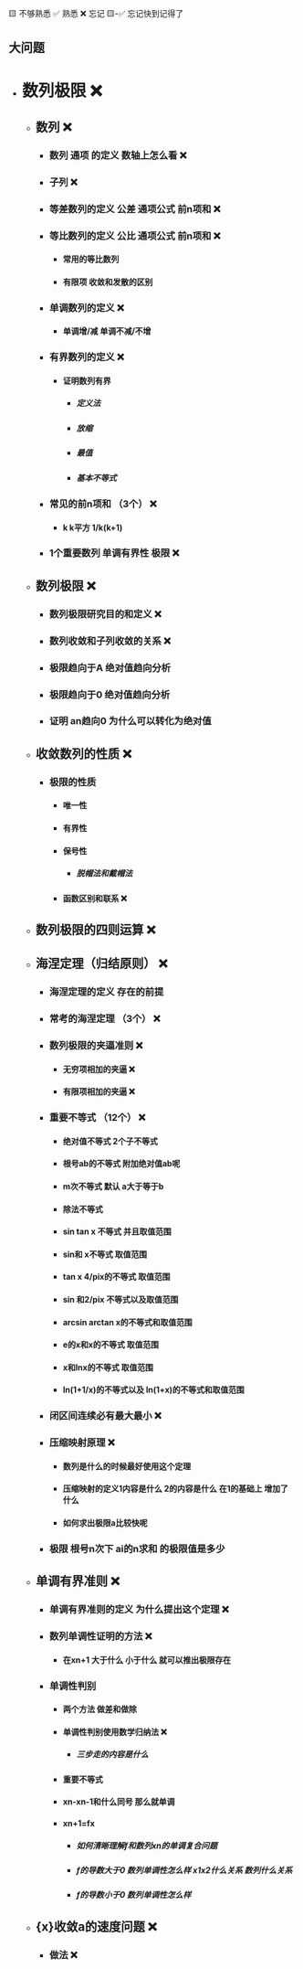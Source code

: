 🟨 不够熟悉  ✅ 熟悉  ❌ 忘记  🟨-✅ 忘记快到记得了

## 大问题
- # 数列极限 ❌
  - ## 数列 ❌
    - ### 数列 通项 的定义 数轴上怎么看  ❌
    - ### 子列 ❌
    - ### 等差数列的定义 公差 通项公式 前n项和 ❌
    - ### 等比数列的定义 公比 通项公式 前n项和 ❌
      - #### 常用的等比数列
      - #### 有限项 收敛和发散的区别
    - ### 单调数列的定义 ❌
      - #### 单调增/减 单调不减/不增
    - ### 有界数列的定义 ❌
      - #### 证明数列有界
        - ##### 定义法
        - ##### 放缩
        - ##### 最值
        - ##### 基本不等式
    - ### 常见的前n项和 （3个） ❌
      - #### k k平方 1/k(k+1)
    - ### 1个重要数列 单调有界性 极限 ❌
  - ## 数列极限 ❌
    - ### 数列极限研究目的和定义 ❌
    - ### 数列收敛和子列收敛的关系 ❌
    - ### 极限趋向于A 绝对值趋向分析
    - ### 极限趋向于0 绝对值趋向分析
    - ### 证明 an趋向0 为什么可以转化为绝对值
  - ## 收敛数列的性质 ❌
    - ### 极限的性质
      - #### 唯一性
      - #### 有界性
      - #### 保号性
        - ##### 脱帽法和戴帽法
      - #### 函数区别和联系 ❌
  - ## 数列极限的四则运算 ❌
  - ## 海涅定理（归结原则） ❌
    - ### 海涅定理的定义 存在的前提
    - ### 常考的海涅定理 （3个） ❌
    - ### 数列极限的夹逼准则 ❌
      - #### 无穷项相加的夹逼 ❌
      - #### 有限项相加的夹逼 ❌
    - ### 重要不等式 （12个） ❌
      - #### 绝对值不等式 2个子不等式
      - #### 根号ab的不等式 附加绝对值ab呢
      - #### m次不等式 默认 a大于等于b
      - #### 除法不等式
      - #### sin tan x 不等式 并且取值范围
      - #### sin和 x不等式 取值范围
      - #### tan x 4/pix的不等式 取值范围
      - #### sin 和2/pix 不等式以及取值范围
      - #### arcsin arctan x的不等式和取值范围
      - #### e的x和x的不等式 取值范围
      - #### x和lnx的不等式 取值范围
      - #### ln(1+1/x)的不等式以及 ln(1+x)的不等式和取值范围
    - ### 闭区间连续必有最大最小 ❌
    - ### 压缩映射原理 ❌
      - #### 数列是什么的时候最好使用这个定理
      - #### 压缩映射的定义1内容是什么 2的内容是什么 在1的基础上 增加了什么
      - #### 如何求出极限a比较快呢
    - ### 极限 根号n次下 ai的n求和 的极限值是多少
  - ## 单调有界准则 ❌
    - ### 单调有界准则的定义 为什么提出这个定理 ❌
    - ### 数列单调性证明的方法 ❌
      - #### 在xn+1 大于什么 小于什么 就可以推出极限存在
    - ### 单调性判别
      - #### 两个方法 做差和做除
      - #### 单调性判别使用数学归纳法 ❌
        - ##### 三步走的内容是什么
      - #### 重要不等式
      - #### xn-xn-1和什么同号 那么就单调
      - #### xn+1=fx
        - ##### 如何清晰理解f和数列xn的单调复合问题
        - ##### f的导数大于0 数列单调性怎么样 x1x2什么关系 数列什么关系
        - ##### f的导数小于0 数列单调性怎么样
  - ## {x}收敛a的速度问题 ❌
    - ### 做法 ❌
